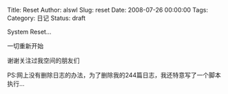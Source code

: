 Title: Reset
Author: alswl
Slug: reset
Date: 2008-07-26 00:00:00
Tags: 
Category: 日记
Status: draft

System Reset...

一切重新开始

谢谢关注过我空间的朋友们

PS:网上没有删除日志的办法，为了删除我的244篇日志，我还特意写了一个脚本执行...

